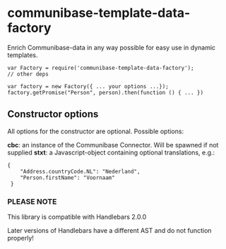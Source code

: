 # communibase-template-data-factory

Enrich Communibase-data in any way possible for easy use in dynamic templates.

```
var Factory = require('communibase-template-data-factory');
// other deps

var factory = new Factory({ ... your options ...});
factory.getPromise("Person", person).then(function () { ... })

```

## Constructor options

All options for the constructor are optional. Possible options:

__cbc__: an instance of the Communibase Connector. Will be spawned if not supplied
__stxt__: a Javascript-object containing optional translations, e.g.:
```
{
    "Address.countryCode.NL": "Nederland",
    "Person.firstName": "Voornaam" 
 }
 ```

 ### PLEASE NOTE ###

 This library is compatible with Handlebars 2.0.0

 Later versions of Handlebars have a different AST and do not function properly!